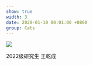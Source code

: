 ```yaml
---
show: true
width: 3
date: 2020-01-10 00:01:00 +0800
group: Cats
---
```

<div>
  <img data-src="{{ '/assets/images/wqc.jpg' | relative_url }}" class="lazy w-100 rounded" src="{{ '/assets/images/empty_300x200.png' | relative_url }}">
  <div class="card-body">
    <p class="card-text">
      2022级研究生 王乾成
    </p>
  </div>
</div>